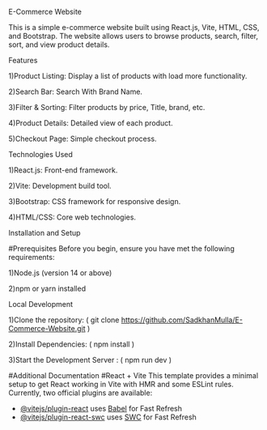 E-Commerce Website

This is a simple e-commerce website built using React.js, Vite, HTML, CSS, and Bootstrap. The website allows users to browse products, search, filter, sort, and view product details.

Features

1)Product Listing: Display a list of products with load more functionality.

2)Search Bar: Search With Brand Name.

3)Filter & Sorting: Filter products by price, Title, brand, etc.

4)Product Details: Detailed view of each product.

5)Checkout Page: Simple checkout process.

Technologies Used

1)React.js: Front-end framework.

2)Vite: Development build tool.

3)Bootstrap: CSS framework for responsive design.

4)HTML/CSS: Core web technologies.

Installation and Setup

#Prerequisites
Before you begin, ensure you have met the following requirements:

1)Node.js (version 14 or above)

2)npm or yarn installed

Local Development

1)Clone the repository: ( git clone https://github.com/SadkhanMulla/E-Commerce-Website.git )

2)Install Dependencies: ( npm install )

3)Start the Development Server : ( npm run dev )


#Additional Documentation
#React + Vite
This template provides a minimal setup to get React working in Vite with HMR and some ESLint rules.
Currently, two official plugins are available:

- [@vitejs/plugin-react](https://github.com/vitejs/vite-plugin-react/blob/main/packages/plugin-react/README.md) uses [Babel](https://babeljs.io/) for Fast Refresh
- [@vitejs/plugin-react-swc](https://github.com/vitejs/vite-plugin-react-swc) uses [SWC](https://swc.rs/) for Fast Refresh
